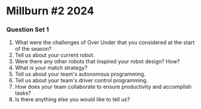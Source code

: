 # Millburn \#2 2024

### Question Set 1

1. What were the challenges of Over Under that you considered at the start of the season?
2. Tell us about your current robot.
3. Were there any other robots that inspired your robot design? How?
4. What is your match strategy?
5. Tell us about your team's autonomous programming.
6. Tell us about your team's driver control programming.
7. How does your team collaborate to ensure productivity and accomplish tasks?
8. Is there anything else you would like to tell us?